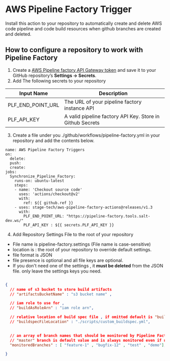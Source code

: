 # AWS Pipeline Factory Trigger

Install this action to your repository to automatically create and delete AWS code pipeline and code build resources when github branches are created and deleted.

## How to configure a repository to work with Pipeline Factory

1. Create a [AWS Pipeline factory API Gateway token](https://link-to-documentation-later) and save it to your GitHub repository’s **Settings → Secrets**. 
2. Add The following secrets to your repository 

|Input Name |Description
|-|-|
|PLF_END_POINT_URL| The URL of your pipeline factory instance API|
|PLF_API_KEY| A valid pipeline factory API Key. Store in Github Secrets |
   
3. Create a file under you ./github/workflows/pipeline-factory.yml in your repository and add the contents below.

```workflow
name: AWS Pipeline Factory Triggers
on: 
  delete:
  push:
  create:
jobs:
  Synchronize_Pipeline_Factory: 
    runs-on: ubuntu-latest
    steps:
    - name: 'Checkout source code'
      uses: 'actions/checkout@v2'
      with:
        ref: ${{ github.ref }}
    - uses: stage-tech/aws-pipeline-factory-actions@releases/v1.3
      with: 
        PLF_END_POINT_URL: "https://pipeline-factory.tools.salt-dev.ws/"
        PLF_API_KEY : ${{ secrets.PLF_API_KEY }}
```

4. Add Repository Settings File to the root of your repository

- File name is  pipeline-factory.settings (File name is case-sensitive)
- location is : the root of your repository to override default settings.
- file format is JSON
- file presence is optional and all file keys are optional. 
- If you don't need one of the settings , it **must be deleted** from the JSON file. only leave the settings keys you need.

```json

{
  // name of s3 bucket to store build artifacts
  // "artifactsBucketName" : "s3 bucket name" ,

  // iam role to use for , 
  // "buildAsRoleArn" : "iam role arn",

  // relative location of build spec file , if omitted default is "buildspec.yml"
  // "buildspecFileLocation" : "./scripts/custom_buildspec.yml",

  
  // an array of branch names that should be monitored by Pipeline Factory 
  // "master" branch is default value and is always monitored even if not on the list.
  "monitoredBranches" : [ "feature-1" , "bugfix-12" , "test" , "demo"],

}

```